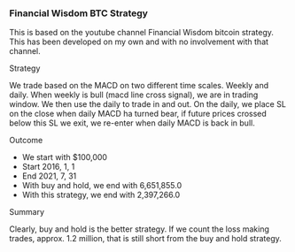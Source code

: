 ### Financial Wisdom BTC Strategy

This is based on the youtube channel Financial Wisdom
bitcoin strategy. This has been developed on my own and
with no involvement with that channel.

Strategy

We trade based on the MACD on two different time scales. Weekly
and daily. When weekly is bull (macd line cross signal),
we are in trading window. We then use the daily to trade
in and out. On the daily, we place SL on the close when
daily MACD ha turned bear, if future prices crossed below
this SL we exit, we re-enter when daily MACD is back in bull.

Outcome

- We start with $100,000
- Start 2016, 1, 1
- End 2021, 7, 31
- With buy and hold, we end with 6,651,855.0
- With this strategy, we end with 2,397,266.0

Summary

Clearly, buy and hold is the better strategy. If we count
the loss making trades, approx. 1.2 million, that is still 
short from the buy and hold strategy.
